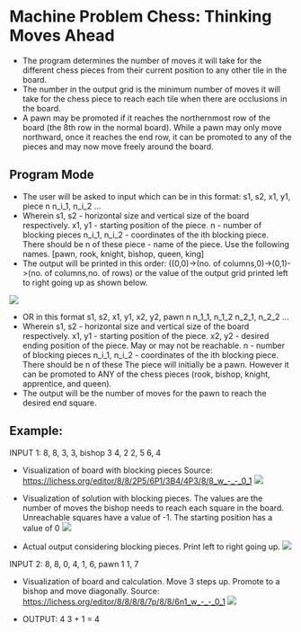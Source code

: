 # Machine Problem Chess: Thinking Moves Ahead

* The program determines the number of moves it will take for the different chess pieces from their current position to any other tile in the board.
* The number in the output grid is the minimum number of moves it will take for the chess piece to reach each tile when there are occlusions in the board.
* A pawn may be promoted if it reaches the northernmost row of the board (the 8th row in the normal board). While a pawn may only move northward, once it reaches the end row, it         can be promoted to any of the pieces and may now move freely around the board.

## Program Mode
* The user will be asked to input which can be in this format:
    s1, s2, x1, y1, piece
    n
    n_i_1, n_i_2
    ...
* Wherein s1, s2 - horizontal size and vertical size of the board respectively.
  x1, y1 - starting position of the piece. 
  n - number of blocking pieces
  n_i_1, n_i_2 - coordinates of the ith blocking piece. There should be n of these
  piece - name of the piece. Use the following names. [pawn, rook, knight, bishop, queen, king]
* The output will be printed in this order: ((0,0)->(no. of columns,0)->(0,1)->(no. of columns,no. of rows) or the value of the output grid printed left to right going up as shown below.

![](sp2_output.png)

* OR in this format
    s1, s2, x1, y1, x2, y2, pawn
    n
    n_1_1, n_1_2
    n_2_1, n_2_2
    …
* Wherein s1, s2 - horizontal size and vertical size of the board respectively.
  x1, y1 - starting position of the piece. 
  x2, y2 - desired ending position of the piece. May or may not be reachable. 
  n - number of blocking pieces
  n_i_1, n_i_2 - coordinates of the ith blocking piece. There should be n of these
  The piece will initially be a pawn. However it can be promoted to ANY of the chess pieces (rook, bishop, knight, apprentice, and queen).
* The output will be the number of moves for the pawn to reach the desired end square.

## Example:
INPUT 1:
8, 8, 3, 3, bishop
3
4, 2
2, 5
6, 4

* Visualization of board with blocking pieces
Source: https://lichess.org/editor/8/8/2P5/6P1/3B4/4P3/8/8_w_-_-_0_1
![](sp2_output.png)

* Visualization of solution with blocking pieces. The values are
the number of moves the bishop needs to reach each square in the
board. Unreachable squares have a value of -1. The starting position
has a value of 0
![](sp2_output.png)

* Actual output considering blocking pieces. Print left to right going up.
![](sp2_output.png)

INPUT 2:
8, 8, 0, 4, 1, 6, pawn
1
1, 7

* Visualization of board and calculation. Move 3 steps up. Promote to a bishop and move diagonally.
Source: https://lichess.org/editor/8/8/8/8/7p/8/8/6n1_w_-_-_0_1
![](sp2_output.png)

* OUTPUT: 4
3 + 1 = 4


